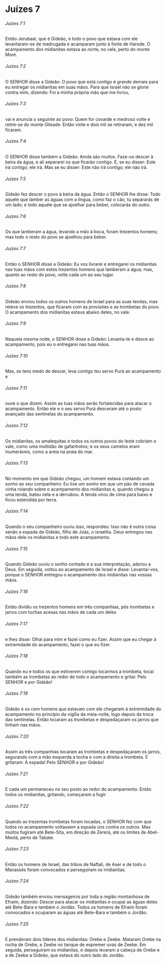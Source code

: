 # Juízes 7

###### Juízes 7:1

Então Jerubaal, que é Gideão, e todo o povo que estava com ele levantaram-se de madrugada e acamparam junto à fonte de Harode. O acampamento dos midianitas estava ao norte, no vale, perto do monte Moré.

###### Juízes 7:2

O SENHOR disse a Gideão: O povo que está contigo é grande demais para eu entregar os midianitas em suas mãos. Para que Israel não se glorie contra mim, dizendo: Foi a minha própria mão que me livrou,

###### Juízes 7:3

vai e anuncia o seguinte ao povo: Quem for covarde e medroso volte e retire-se do monte Gileade. Então vinte e dois mil se retiraram, e dez mil ficaram.

###### Juízes 7:4

O SENHOR disse também a Gideão: Ainda são muitos. Faze-os descer à beira da água, e ali separarei os que ficarão contigo. E, se eu disser: Este irá contigo; ele irá. Mas se eu disser: Este não irá contigo; ele não irá.

###### Juízes 7:5

Gideão fez descer o povo à beira da água. Então o SENHOR lhe disse: Todo aquele que lamber as águas com a língua, como faz o cão, tu separarás de um lado; e todo aquele que se ajoelhar para beber, colocarás do outro.

###### Juízes 7:6

Os que lamberam a água, levando a mão à boca, foram trezentos homens; mas todo o resto do povo se ajoelhou para beber.

###### Juízes 7:7

Então o SENHOR disse a Gideão: Eu vos livrarei e entregarei os midianitas nas tuas mãos com estes trezentos homens que lamberam a água; mas, quanto ao resto do povo, volte cada um ao seu lugar.

###### Juízes 7:8

Gideão enviou todos os outros homens de Israel para as suas tendas, mas reteve os trezentos, que ficaram com as provisões e as trombetas do povo. O acampamento dos midianitas estava abaixo deles, no vale.

###### Juízes 7:9

Naquela mesma noite, o SENHOR disse a Gideão: Levanta-te e desce ao acampamento, pois eu o entregarei nas tuas mãos.

###### Juízes 7:10

Mas, se tens medo de descer, leva contigo teu servo Purá ao acampamento e

###### Juízes 7:11

ouve o que dizem. Assim as tuas mãos serão fortalecidas para atacar o acampamento. Então ele e o seu servo Purá desceram até o posto avançado das sentinelas do acampamento.

###### Juízes 7:12

Os midianitas, os amalequitas e todos os outros povos do leste cobriam o vale, como uma multidão de gafanhotos; e os seus camelos eram inumeráveis, como a areia na praia do mar.

###### Juízes 7:13

No momento em que Gideão chegou, um homem estava contando um sonho ao seu companheiro: Eu tive um sonho em que um pão de cevada vinha rolando sobre o acampamento dos midianitas e, quando chegou a uma tenda, bateu nela e a derrubou. A tenda virou de cima para baixo e ficou estendida por terra.

###### Juízes 7:14

Quando o seu companheiro ouviu isso, respondeu: Isso não é outra coisa senão a espada de Gideão, filho de Joás, o israelita. Deus entregou nas mãos dele os midianitas e todo este acampamento.

###### Juízes 7:15

Quando Gideão ouviu o sonho contado e a sua interpretação, adorou a Deus. Em seguida, voltou ao acampamento de Israel e disse: Levantai-vos, porque o SENHOR entregou o acampamento dos midianitas nas vossas mãos.

###### Juízes 7:16

Então dividiu os trezentos homens em três companhias, pôs trombetas e jarros com tochas acesas nas mãos de cada um deles

###### Juízes 7:17

e lhes disse: Olhai para mim e fazei como eu fizer. Assim que eu chegar à extremidade do acampamento, fazei o que eu fizer.

###### Juízes 7:18

Quando eu e todos os que estiverem comigo tocarmos a trombeta, tocai também as trombetas ao redor de todo o acampamento e gritai: Pelo SENHOR e por Gideão!

###### Juízes 7:19

Gideão e os cem homens que estavam com ele chegaram à extremidade do acampamento no princípio da vigília da meia-noite, logo depois da troca das sentinelas. Então tocaram as trombetas e despedaçaram os jarros que tinham nas mãos.

###### Juízes 7:20

Assim as três companhias tocaram as trombetas e despedaçaram os jarros, segurando com a mão esquerda a tocha e com a direita a trombeta. E gritaram: À espada! Pelo SENHOR e por Gideão!

###### Juízes 7:21

E cada um permaneceu no seu posto ao redor do acampamento. Então todos os midianitas, gritando, começaram a fugir.

###### Juízes 7:22

Quando as trezentas trombetas foram tocadas, o SENHOR fez com que todos no acampamento voltassem a espada uns contra os outros. Mas muitos fugiram até Bete-Sita, em direção de Zererá, até os limites de Abel-Meolá, perto de Tabate.

###### Juízes 7:23

Então os homens de Israel, das tribos de Naftali, de Aser e de todo o Manassés foram convocados e perseguiram os midianitas.

###### Juízes 7:24

Gideão também enviou mensageiros por toda a região montanhosa de Efraim, dizendo: Descei para atacar os midianitas e ocupai as águas deles até Bete-Bara e também o Jordão. Todos os homens de Efraim foram convocados e ocuparam as águas até Bete-Bara e também o Jordão.

###### Juízes 7:25

E prenderam dois líderes dos midianitas: Orebe e Zeebe. Mataram Orebe na rocha de Orebe, e Zeebe no tanque de espremer uvas de Zeebe. Em seguida, perseguiram os midianitas, e depois levaram a cabeça de Orebe e a de Zeebe a Gideão, que estava do outro lado do Jordão.

